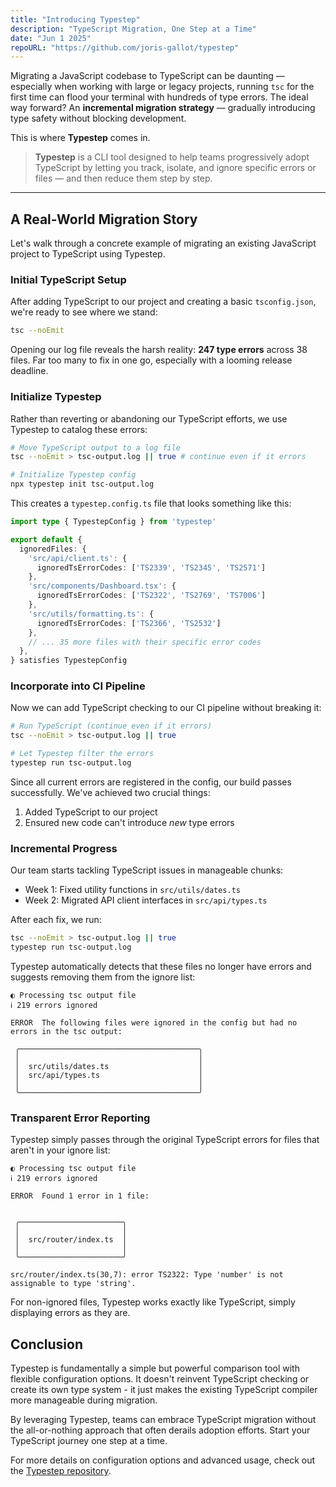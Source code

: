 ```yaml
---
title: "Introducing Typestep"
description: "TypeScript Migration, One Step at a Time"
date: "Jun 1 2025"
repoURL: "https://github.com/joris-gallot/typestep"
---
```


Migrating a JavaScript codebase to TypeScript can be daunting — especially when working with large or legacy projects, running `tsc` for the first time can flood your terminal with hundreds of type errors.
The ideal way forward? An **incremental migration strategy** — gradually introducing type safety without blocking development.

This is where **Typestep** comes in.

> **Typestep** is a CLI tool designed to help teams progressively adopt TypeScript by letting you track, isolate, and ignore specific errors or files — and then reduce them step by step.

---

## A Real-World Migration Story

Let's walk through a concrete example of migrating an existing JavaScript project to TypeScript using Typestep.

### Initial TypeScript Setup

After adding TypeScript to our project and creating a basic `tsconfig.json`, we're ready to see where we stand:

```bash
tsc --noEmit
```

Opening our log file reveals the harsh reality: **247 type errors** across 38 files. Far too many to fix in one go, especially with a looming release deadline.

### Initialize Typestep

Rather than reverting or abandoning our TypeScript efforts, we use Typestep to catalog these errors:

```bash
# Move TypeScript output to a log file
tsc --noEmit > tsc-output.log || true # continue even if it errors

# Initialize Typestep config
npx typestep init tsc-output.log
```

This creates a `typestep.config.ts` file that looks something like this:

```typescript
import type { TypestepConfig } from 'typestep'

export default {
  ignoredFiles: {
    'src/api/client.ts': {
      ignoredTsErrorCodes: ['TS2339', 'TS2345', 'TS2571']
    },
    'src/components/Dashboard.tsx': {
      ignoredTsErrorCodes: ['TS2322', 'TS2769', 'TS7006']
    },
    'src/utils/formatting.ts': {
      ignoredTsErrorCodes: ['TS2366', 'TS2532']
    },
    // ... 35 more files with their specific error codes
  },
} satisfies TypestepConfig
```

### Incorporate into CI Pipeline

Now we can add TypeScript checking to our CI pipeline without breaking it:

```bash
# Run TypeScript (continue even if it errors)
tsc --noEmit > tsc-output.log || true

# Let Typestep filter the errors
typestep run tsc-output.log
```

Since all current errors are registered in the config, our build passes successfully. We've achieved two crucial things:

1. Added TypeScript to our project
2. Ensured new code can't introduce _new_ type errors

### Incremental Progress

Our team starts tackling TypeScript issues in manageable chunks:

- Week 1: Fixed utility functions in `src/utils/dates.ts`
- Week 2: Migrated API client interfaces in `src/api/types.ts`

After each fix, we run:

```bash
tsc --noEmit > tsc-output.log || true
typestep run tsc-output.log
```

Typestep automatically detects that these files no longer have errors and suggests removing them from the ignore list:

```
◐ Processing tsc output file
ℹ 219 errors ignored

ERROR  The following files were ignored in the config but had no errors in the tsc output:

 ╭────────────────────────────────────────╮
 │                                        │
 │  src/utils/dates.ts                    │
 │  src/api/types.ts                      │
 │                                        │
 ╰────────────────────────────────────────╯
```

### Transparent Error Reporting

Typestep simply passes through the original TypeScript errors for files that aren't in your ignore list:

```
◐ Processing tsc output file
ℹ 219 errors ignored

ERROR  Found 1 error in 1 file:


 ╭───────────────────────╮
 │                       │
 │  src/router/index.ts  │
 │                       │
 ╰───────────────────────╯

src/router/index.ts(30,7): error TS2322: Type 'number' is not assignable to type 'string'.
```

For non-ignored files, Typestep works exactly like TypeScript, simply displaying errors as they are.

## Conclusion

Typestep is fundamentally a simple but powerful comparison tool with flexible configuration options. It doesn't reinvent TypeScript checking or create its own type system - it just makes the existing TypeScript compiler more manageable during migration.

By leveraging Typestep, teams can embrace TypeScript migration without the all-or-nothing approach that often derails adoption efforts. Start your TypeScript journey one step at a time.

For more details on configuration options and advanced usage, check out the [Typestep repository](https://github.com/joris-gallot/typestep).
